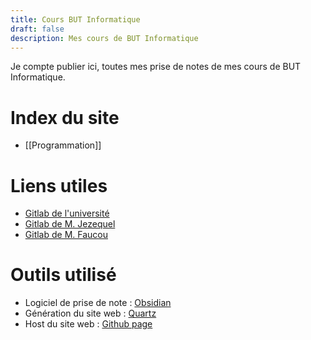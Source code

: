 ```yaml
---
title: Cours BUT Informatique
draft: false
description: Mes cours de BUT Informatique
---
```

Je compte publier ici, toutes mes prise de notes de mes cours de BUT Informatique.
# Index du site
- [[Programmation]]

# Liens utiles
- [Gitlab de l'université](https://gitlab.univ-nantes.fr/pub/but) 
- [Gitlab de M. Jezequel](https://gitlab.univ-nantes.fr/jezequel-l)
- [Gitlab de M. Faucou](https://gitlab.univ-nantes.fr/faucou-s/)

# Outils utilisé
- Logiciel de prise de note : [Obsidian](https://obsidian.md/)
- Génération du site web : [Quartz](https://quartz.jzhao.xyz)
- Host du site web : [Github page](https://pages.github.com/)
